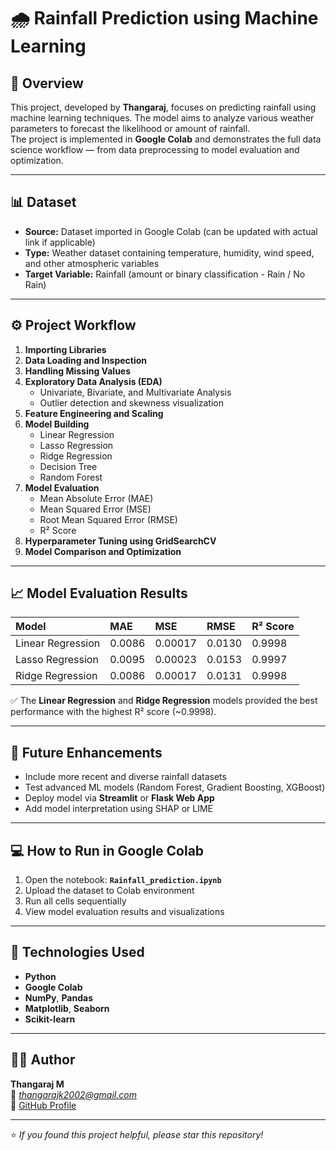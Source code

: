 # 🌧️ Rainfall Prediction using Machine Learning

## 📘 Overview
This project, developed by **Thangaraj**, focuses on predicting rainfall using machine learning techniques. The model aims to analyze various weather parameters to forecast the likelihood or amount of rainfall.  
The project is implemented in **Google Colab** and demonstrates the full data science workflow — from data preprocessing to model evaluation and optimization.

---

## 📊 Dataset
- **Source:** Dataset imported in Google Colab (can be updated with actual link if applicable)  
- **Type:** Weather dataset containing temperature, humidity, wind speed, and other atmospheric variables  
- **Target Variable:** Rainfall (amount or binary classification - Rain / No Rain)

---

## ⚙️ Project Workflow
1. **Importing Libraries**
2. **Data Loading and Inspection**
3. **Handling Missing Values**
4. **Exploratory Data Analysis (EDA)**
   - Univariate, Bivariate, and Multivariate Analysis  
   - Outlier detection and skewness visualization  
5. **Feature Engineering and Scaling**
6. **Model Building**
   - Linear Regression  
   - Lasso Regression  
   - Ridge Regression  
   - Decision Tree  
   - Random Forest  
7. **Model Evaluation**
   - Mean Absolute Error (MAE)  
   - Mean Squared Error (MSE)  
   - Root Mean Squared Error (RMSE)  
   - R² Score  
8. **Hyperparameter Tuning using GridSearchCV**
9. **Model Comparison and Optimization**

---

## 📈 Model Evaluation Results
| Model | MAE | MSE | RMSE | R² Score |
|:------|:----|:----|:----|:----------|
| Linear Regression | 0.0086 | 0.00017 | 0.0130 | 0.9998 |
| Lasso Regression | 0.0095 | 0.00023 | 0.0153 | 0.9997 |
| Ridge Regression | 0.0086 | 0.00017 | 0.0131 | 0.9998 |

✅ The **Linear Regression** and **Ridge Regression** models provided the best performance with the highest R² score (~0.9998).

---

## 🚀 Future Enhancements
- Include more recent and diverse rainfall datasets  
- Test advanced ML models (Random Forest, Gradient Boosting, XGBoost)  
- Deploy model via **Streamlit** or **Flask Web App**  
- Add model interpretation using SHAP or LIME  

---

## 💻 How to Run in Google Colab
1. Open the notebook: **`Rainfall_prediction.ipynb`**
2. Upload the dataset to Colab environment
3. Run all cells sequentially
4. View model evaluation results and visualizations

---

## 🧠 Technologies Used
- **Python**
- **Google Colab**
- **NumPy**, **Pandas**
- **Matplotlib**, **Seaborn**
- **Scikit-learn**

---

## 👨‍💻 Author
**Thangaraj M**  
📧 *thangarajk2002@gmail.com*  
🔗 [GitHub Profile](https://github.com/thangaraj-hunder)

---
⭐ *If you found this project helpful, please star this repository!*

